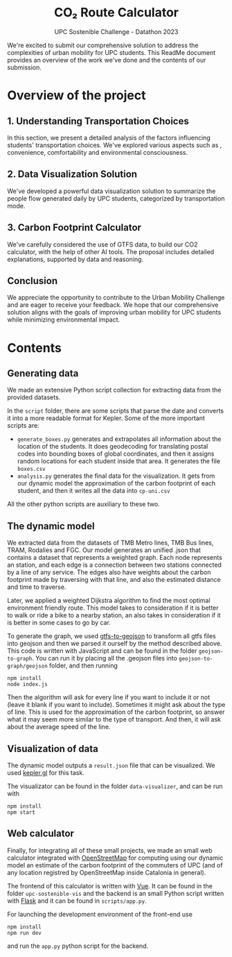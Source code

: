 
<br />
 <p align="center">
  <h1 align="center">CO₂ Route Calculator</h1>
    <p align="center">
    UPC Sostenible Challenge - Datathon 2023
    <br />
</p>

We're excited to submit our comprehensive solution to address the complexities of urban mobility for UPC students. This ReadMe document provides an overview of the work we've done and the contents of our submission.

# Overview of the project

## 1. Understanding Transportation Choices
In this section, we present a detailed analysis of the factors influencing students' transportation choices. We've explored various aspects such as , convenience, comfortability and environmental consciousness.

## 2. Data Visualization Solution
We've developed a powerful data visualization solution to summarize the people flow generated daily by UPC students, categorized by transportation mode. 

## 3. Carbon Footprint Calculator
We've carefully considered the use of GTFS data, to build our CO2 calculator, with the help of other AI tools. The proposal includes detailed explanations, supported by data and reasoning.

## Conclusion
We appreciate the opportunity to contribute to the Urban Mobility Challenge and are eager to receive your feedback. We hope that our comprehensive solution aligns with the goals of improving urban mobility for UPC students while minimizing environmental impact.

# Contents

## Generating data

We made an extensive Python script collection for extracting data from the provided datasets.

In the `script` folder, there are some scripts that parse the date and converts it into a more readable format for Kepler. Some of the more important scripts are:
- `generate_boxes.py` generates and extrapolates all information about the location of the students. It does geodecoding for translating postal codes into bounding boxes of global coordinates, and then it assigns random locations for each student inside that area. It generates the file `boxes.csv`
- `analysis.py` generates the final data for the visualization. It gets from our dynamic model the approximation of the carbon footprint of each student, and then it writes all the data into `cp-uni.csv`

All the other python scripts are auxiliary to these two.

## The dynamic model

We extracted data from the datasets of TMB Metro lines, TMB Bus lines, TRAM, Rodalies and FGC. Our model generates an unified .json that contains a dataset that represents a weighted graph. Each node represents an station, and each edge is a connection between two stations connected by a line of any service. The edges also have weights about the carbon footprint made by traversing with that line, and also the estimated distance and time to traverse.

Later, we applied a weighted Dijkstra algorithm to find the most optimal environment friendly route. This model takes to consideration if it is better to walk or ride a bike to a nearby station, an also takes in consideration if it is better in some cases to go by car.

To generate the graph, we used [gtfs-to-geojson](https://github.com/BlinkTagInc/gtfs-to-geojson/) to transform all gtfs files into geojson and then we parsed it ourself by the method described above. This code is written with JavaScript and can be found in the folder `geojson-to-graph`. You can run it by placing all the .geojson files into `geojson-to-graph/geojson` folder, and then running
```
npm install
node index.js
```
Then the algorithm will ask for every line if you want to include it or not (leave it blank if you want to include). Sometimes it might ask about the type of line. This is used for the approximation of the carbon footprint, so answer what it may seem more similar to the type of transport. And then, it will ask about the average speed of the line.

## Visualization of data

The dynamic model outputs a `result.json` file that can be visualized. We used [kepler.gl](https://kepler.gl/) for this task.

The visualizator can be found in the folder `data-visualizer`, and can be run with

```
npm install
npm start
```

## Web calculator

Finally, for integrating all of these small projects, we made an small web calculator integrated with [OpenStreetMap](https://www.openstreetmap.org/) for computing using our dynamic model an estimate of the carbon footprint of the commuters of UPC (and of any location registred by OpenStreetMap inside Catalonia in general).

The frontend of this calculator is written with [Vue](https://vuejs.org/). It can be found in the folder `upc-sostenible-vis` and the backend is an small Python script written with [Flask](https://flask.palletsprojects.com/en/3.0.x/) and it can be found in `scripts/app.py`.

For launching the development environment of the front-end use
```
npm install
npm run dev
```

and run the `app.py` python script for the backend.